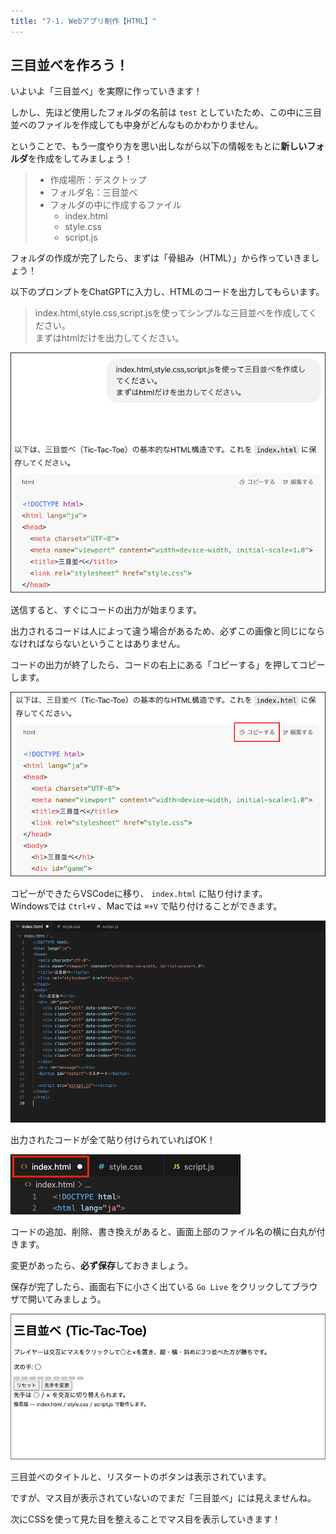 ```yaml
---
title: "7-1. Webアプリ制作【HTML】"
---
```


## 三目並べを作ろう！

いよいよ「三目並べ」を実際に作っていきます！

しかし、先ほど使用したフォルダの名前は `test` としていたため、この中に三目並べのファイルを作成しても中身がどんなものかわかりません。

ということで、もう一度やり方を思い出しながら以下の情報をもとに**新しいフォルダ**を作成をしてみましょう！

> - 作成場所：デスクトップ
> - フォルダ名：三目並べ
> - フォルダの中に作成するファイル
>   - index.html
>   - style.css
>   - script.js

フォルダの作成が完了したら、まずは「骨組み（HTML）」から作っていきましょう！

以下のプロンプトをChatGPTに入力し、HTMLのコードを出力してもらいます。

>index.html,style.css,script.jsを使ってシンプルな三目並べを作成してください。  
まずはhtmlだけを出力してください。

![](/images/itboot2025/chatgpt-html-sanmoku.png)

送信すると、すぐにコードの出力が始まります。

出力されるコードは人によって違う場合があるため、必ずこの画像と同じにならなければならないということはありません。

コードの出力が終了したら、コードの右上にある「コピーする」を押してコピーします。

![](/images/itboot2025/chatgpt-html-copy.png)

コピーができたらVSCodeに移り、 `index.html` に貼り付けます。  
Windowsでは `Ctrl+V` 、Macでは `⌘+V` で貼り付けることができます。

![](/images/itboot2025/vscode-html-sanmoku-1.png)

出力されたコードが全て貼り付けられていればOK！

![](/images/itboot2025/vscode-save-html.png)

コードの追加、削除、書き換えがあると、画面上部のファイル名の横に白丸が付きます。  

変更があったら、**必ず保存**しておきましょう。

保存が完了したら、画面右下に小さく出ている `Go Live` をクリックしてブラウザで開いてみましょう。

![](/images/itboot2025/vscode-golive-test-sanmoku-1.png)

三目並べのタイトルと、リスタートのボタンは表示されています。

ですが、マス目が表示されていないのでまだ「三目並べ」には見えませんね。

次にCSSを使って見た目を整えることでマス目を表示していきます！